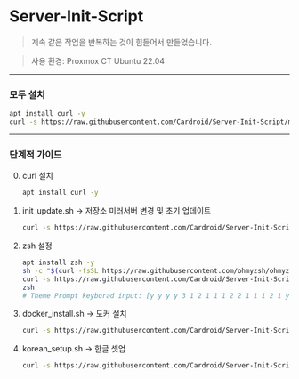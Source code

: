 # Server-Init-Script

> 계속 같은 작업을 반복하는 것이 힘들어서 만들었습니다.

> 사용 환경: Proxmox CT Ubuntu 22.04

---

### 모두 설치

```sh
apt install curl -y
curl -s https://raw.githubusercontent.com/Cardroid/Server-Init-Script/main/all_exec.sh | bash -s
```

---

### 단계적 가이드

0. curl 설치

    ```sh
    apt install curl -y
    ```

1. init_update.sh -> 저장소 미러서버 변경 및 초기 업데이트

    ```sh
    curl -s https://raw.githubusercontent.com/Cardroid/Server-Init-Script/main/init_update.sh | bash -s
    ```

2. zsh 설정

    ```sh
    apt install zsh -y
    sh -c "$(curl -fsSL https://raw.githubusercontent.com/ohmyzsh/ohmyzsh/master/tools/install.sh)" "" --unattended
    curl -s https://raw.githubusercontent.com/Cardroid/Server-Init-Script/main/zsh_custom.sh | zsh -s
    zsh
    # Theme Prompt keyborad input: [y y y y 3 1 2 1 1 1 2 2 1 1 1 2 1 y 1 y]
    ```

3. docker_install.sh -> 도커 설치

    ```sh
    curl -s https://raw.githubusercontent.com/Cardroid/Server-Init-Script/main/docker_install.sh | bash -s
    ```

4. korean_setup.sh -> 한글 셋업

    ```sh
    curl -s https://raw.githubusercontent.com/Cardroid/Server-Init-Script/main/korean_setup.sh | bash -s
    ```
